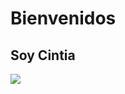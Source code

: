 # Bienvenidos
## Soy Cintia
![](https://upload.wikimedia.org/wikipedia/commons/thumb/0/0a/Python.svg/1200px-Python.svg.png)

